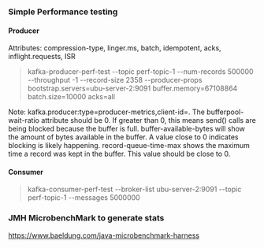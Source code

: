 
### Simple Performance testing

#### Producer

Attributes: compression-type, linger.ms, batch, idempotent, acks, inflight.requests, ISR
> kafka-producer-perf-test --topic perf-topic-1 --num-records 500000 --throughput -1 --record-size 2358 --producer-props bootstrap.servers=ubu-server-2:9091 buffer.memory=67108864 batch.size=10000 acks=all

Note: kafka.producer:type=producer-metrics,client-id=<producer-client-id>. The bufferpool-wait-ratio attribute should be 0. If greater than 0, this means send() calls are being blocked because the buffer is full. buffer-available-bytes will show the amount of bytes available in the buffer. A value close to 0 indicates blocking is likely happening. record-queue-time-max shows the maximum time a record was kept in the buffer. This value should be close to 0.

#### Consumer
>  kafka-consumer-perf-test --broker-list ubu-server-2:9091 --topic  perf-topic-1 --messages 5000000



### JMH MicrobenchMark to generate stats

https://www.baeldung.com/java-microbenchmark-harness
